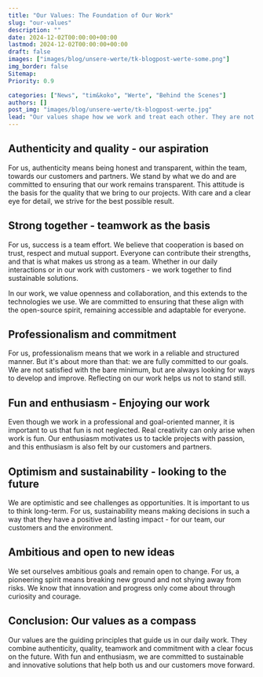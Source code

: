 ```yaml
---
title: "Our Values: The Foundation of Our Work"
slug: "our-values"
description: ""
date: 2024-12-02T00:00:00+00:00
lastmod: 2024-12-02T00:00:00+00:00
draft: false
images: ["images/blog/unsere-werte/tk-blogpost-werte-some.png"]
img_border: false
Sitemap:
Priority: 0.9

categories: ["News", "tim&koko", "Werte", "Behind the Scenes"]
authors: []
post_img: "images/blog/unsere-werte/tk-blogpost-werte.jpg"
lead: "Our values shape how we work and treat each other. They are not just guidelines, but part of our everyday life. They help us to achieve our goals together and provide orientation for working with our customers."
---
```



## Authenticity and quality - our aspiration

For us, authenticity means being honest and transparent, within the team, towards our customers and partners. We stand by what we do and are committed to ensuring that our work remains transparent. This attitude is the basis for the quality that we bring to our projects. With care and a clear eye for detail, we strive for the best possible result.

## Strong together - teamwork as the basis

For us, success is a team effort. We believe that cooperation is based on trust, respect and mutual support. Everyone can contribute their strengths, and that is what makes us strong as a team. Whether in our daily interactions or in our work with customers - we work together to find sustainable solutions.

In our work, we value openness and collaboration, and this extends to the technologies we use. We are committed to ensuring that these align with the open-source spirit, remaining accessible and adaptable for everyone.

## Professionalism and commitment

For us, professionalism means that we work in a reliable and structured manner. But it's about more than that: we are fully committed to our goals. We are not satisfied with the bare minimum, but are always looking for ways to develop and improve. Reflecting on our work helps us not to stand still.

## Fun and enthusiasm - Enjoying our work

Even though we work in a professional and goal-oriented manner, it is important to us that fun is not neglected. Real creativity can only arise when work is fun. Our enthusiasm motivates us to tackle projects with passion, and this enthusiasm is also felt by our customers and partners.

## Optimism and sustainability - looking to the future

We are optimistic and see challenges as opportunities. It is important to us to think long-term. For us, sustainability means making decisions in such a way that they have a positive and lasting impact - for our team, our customers and the environment.

## Ambitious and open to new ideas

We set ourselves ambitious goals and remain open to change. For us, a pioneering spirit means breaking new ground and not shying away from risks. We know that innovation and progress only come about through curiosity and courage.

## Conclusion: Our values as a compass

Our values are the guiding principles that guide us in our daily work. They combine authenticity, quality, teamwork and commitment with a clear focus on the future. With fun and enthusiasm, we are committed to sustainable and innovative solutions that help both us and our customers move forward.
